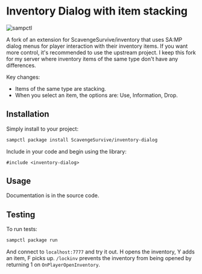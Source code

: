 # Inventory Dialog with item stacking

![sampctl](https://shields.southcla.ws/badge/sampctl-inventory--dialog-2f2f2f.svg?style=for-the-badge)

A fork of an extension for ScavengeSurvive/inventory that uses SA:MP dialog menus for
player interaction with their inventory items.
If you want more control, it's recommended to use the upstream project.
I keep this fork for my server where inventory items of the same type don't have any differences.

Key changes:
- Items of the same type are stacking.
- When you select an item, the options are: Use, Information, Drop.

## Installation

Simply install to your project:

```bash
sampctl package install ScavengeSurvive/inventory-dialog
```

Include in your code and begin using the library:

```pawn
#include <inventory-dialog>
```

## Usage

Documentation is in the source code.

## Testing

To run tests:

```bash
sampctl package run
```

And connect to `localhost:7777` and try it out. H opens the inventory, Y adds an
item, F picks up. `/lockinv` prevents the inventory from being opened by
returning 1 on `OnPlayerOpenInventory`.
